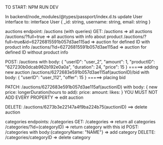 TO START: NPM RUN DEV


In backend/node_modules/@types/passport/index.d.ts update User interface to:
    interface User {
        _id: string,
        username: string,
        email: string
    }

auctions endpoint: /auctions (with queries)
GET:
/auctions => all auctions
/auctions/?full=true => all auctions with info about product
/auctions/?full=true&id=62726815591b057d3ae115ad => auction for defined ID with product info
/auctions/?id=62726815591b057d3ae115ad => auction for defined ID without product info

POST:
/auctions with body:
{
"userID": "user_2",
"amount": 1,
"productID": "627230b0dcab962b192e0a0a",
"duration": 24,
"price": 15
} =====> adding new auction
/auctions/6272683e591b057d3ae115af(auctionID)/bid with body:
{
"userID": "user_112",
"offer": 15
} =====> placing bid

PATCH:
/auctions/6272683e591b057d3ae115af(auctionID) with body:
{
new price:
longerDuration(hours to add):
price:
amount:
likes:
} YOU MUST NOT ADD EVERY PROPERTY => edit auction

DELETE:
/auctions/6273b3e22147a4f9ba224b75(auctionID) ==> delete auction

categories endpoints: /categories
GET:
/categories => return all categories
/categories/?id=(categoryID) => return category with this id
POST:
/categories with body:{categoryName: "NAME"} => add category
DELETE:
/categories/categoryID => delete category
